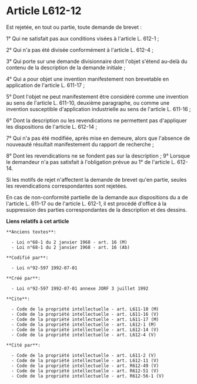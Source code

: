 # Article L612-12

Est rejetée, en tout ou partie, toute demande de brevet :

1° Qui ne satisfait pas aux conditions visées à l'article L. 612-1 ;

2° Qui n'a pas été divisée conformément à l'article L. 612-4 ;

3° Qui porte sur une demande divisionnaire dont l'objet s'étend au-delà du contenu de la description de la demande initiale ;

4° Qui a pour objet une invention manifestement non brevetable en application de l'article L. 611-17 ;

5° Dont l'objet ne peut manifestement être considéré comme une invention au sens de l'article L. 611-10, deuxième paragraphe,
ou comme une invention susceptible d'application industrielle au sens de l'article L. 611-16 ;

6° Dont la description ou les revendications ne permettent pas d'appliquer les dispositions de l'article L. 612-14 ;

7° Qui n'a pas été modifiée, après mise en demeure, alors que l'absence de nouveauté résultait manifestement du rapport de
recherche ;

8° Dont les revendications ne se fondent pas sur la description ;    9° Lorsque le demandeur n'a pas satisfait à l'obligation
prévue au 1° de l'article L. 612-14.

Si les motifs de rejet n'affectent la demande de brevet qu'en partie, seules les revendications correspondantes sont
rejetées.

En cas de non-conformité partielle de la demande aux dispositions du a de l'article L. 611-17 ou de l'article L. 612-1, il
est procédé d'office à la suppression des parties correspondantes de la description et des dessins.

**Liens relatifs à cet article**

	**Anciens textes**:

	  - Loi n°68-1 du 2 janvier 1968 - art. 16 (M)
	  - Loi n°68-1 du 2 janvier 1968 - art. 16 (Ab)

	**Codifié par**:

	  - Loi n°92-597 1992-07-01

	**Créé par**:

	  - Loi n°92-597 1992-07-01 annexe JORF 3 juillet 1992

	**Cite**:

	  - Code de la propriété intellectuelle - art. L611-10 (M)
	  - Code de la propriété intellectuelle - art. L611-16 (V)
	  - Code de la propriété intellectuelle - art. L611-17 (M)
	  - Code de la propriété intellectuelle - art. L612-1 (M)
	  - Code de la propriété intellectuelle - art. L612-14 (V)
	  - Code de la propriété intellectuelle - art. L612-4 (V)

	**Cité par**:

	  - Code de la propriété intellectuelle - art. L611-2 (V)
	  - Code de la propriété intellectuelle - art. L612-11 (V)
	  - Code de la propriété intellectuelle - art. R612-49 (V)
	  - Code de la propriété intellectuelle - art. R612-51 (V)
	  - Code de la propriété intellectuelle - art. R612-56-1 (V)
